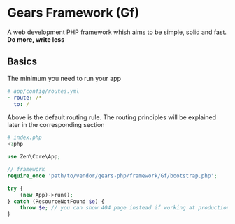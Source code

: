 Gears Framework (Gf)
=========

A web development PHP framework whish aims to be simple, solid and fast. **Do more, write less**


## Basics
The minimum you need to run your app

```yaml
# app/config/routes.yml
- route: /*
  to: /
```
Above is the default routing rule. The routing principles will be explained later in the corresponding section

```php
# index.php
<?php

use Zen\Core\App;

// framework
require_once 'path/to/vendor/gears-php/framework/Gf/bootstrap.php';

try {
	(new App)->run();
} catch (ResourceNotFound $e) {
	throw $e; // you can show 404 page instead if working at production env
}
```
